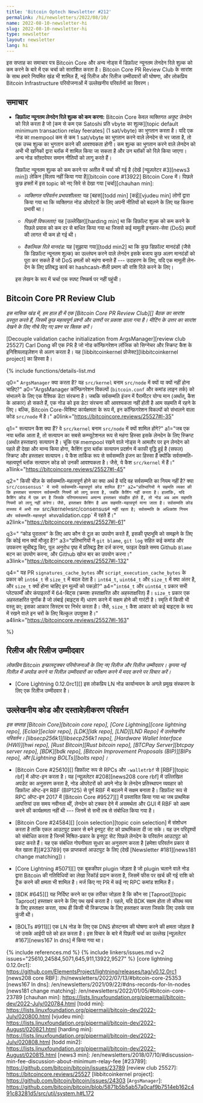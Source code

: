 ```yaml
---
title: 'Bitcoin Optech Newsletter #212'
permalink: /hi/newsletters/2022/08/10/
name: 2022-08-10-newsletter-hi
slug: 2022-08-10-newsletter-hi
type: newsletter
layout: newsletter
lang: hi
---
```

इस सप्ताह का समाचार पत्र Bitcoin Core और अन्य नोड्स में डिफ़ॉल्ट न्यूनतम लेनदेन रिले शुल्क को कम करने के बारे में
एक चर्चा को सारांशित करता है। Bitcoin Core PR Review Club के सारांश के साथ हमारे नियमित खंड भी शामिल हैं, नई रिलीज और
रिलीज उम्मीदवारों की घोषणा, और लोकप्रिय Bitcoin Infrastructure परियोजनाओं में उल्लेखनीय परिवर्तनों का विवरण।

## समाचार

- **<!--lowering-the-default-minimum-transaction-relay-feerate-->डिफ़ॉल्ट न्यूनतम लेनदेन रिले शुल्क को कम करना:**
  Bitcoin Core केवल व्यक्तिगत अपुष्ट लेनदेन को रिले करता है जो [कम से कम एक Satoshi प्रति vbyte का शुल्क][topic default minimum
  transaction relay feerates] (1 sat/vbyte) का भुगतान करता है। यदि एक नोड का mempool कम से कम
  1 sat/vbyte का भुगतान करने वाले लेनदेन से भर जाता है, तो एक उच्च शुल्क का भुगतान करने की आवश्यकता होगी। कम शुल्क
  का भुगतान करने वाले लेनदेन को अभी भी खनिकों द्वारा ब्लॉक में शामिल किया जा सकता है और उन ब्लॉकों को रिले किया
  जाएगा। अन्य नोड सॉफ़्टवेयर समान नीतियों को लागू करते हैं।

    डिफ़ॉल्ट न्यूनतम शुल्क को कम करने पर अतीत में चर्चा की गई है (देखें [न्यूज़लेटर #3][news3 min]) लेकिन
    [विलय नहीं किया गया है][bitcoin core #13922] Bitcoin Core में। पिछले कुछ हफ्तों में इस topic
    को नए सिरे से देखा गया [चर्चा][chauhan min]:

    - *<!--individual-change-effectiveness-->व्यक्तिगत परिवर्तन प्रभावशीलता:* यह [बहस][todd min] [कई][vjudeu min] लोगों द्वारा
      किया गया था कि व्यक्तिगत नोड ऑपरेटरों के लिए अपनी नीतियों को बदलने के लिए यह कितना प्रभावी था।

    - *<!--past-failures-->पिछली विफलताएं:* यह [उल्लेखित][harding min] था कि डिफ़ॉल्ट शुल्क को कम
      करने के पिछले प्रयास को कम दर से बाधित किया गया था जिससे कई मामूली इनकार-सेवा (DoS) हमलों की लागत भी कम हो गई थी।

    - *<!--alternative-relay-criteria-->वैकल्पिक रिले मानदंड:* यह [सुझाया गया][todd min2] था कि कुछ डिफ़ॉल्ट
      मानदंडों (जैसे कि डिफ़ॉल्ट न्यूनतम शुल्क) का उल्लंघन करने वाले लेनदेन इसके बजाय कुछ अलग मानदंडों को पूरा कर सकते हैं
      जो DoS हमलों को महंगा बनाते हैं --- उदाहरण के लिए, यदि एक मामूली लेन-देन के लिए प्रतिबद्ध कार्य का
      hashcash-शैली प्रमाण की राशि रिले करने के लिए।

    इस लेखन के रूप में चर्चा एक स्पष्ट निष्कर्ष पर नहीं पहुंची।

## Bitcoin Core PR Review Club

*इस मासिक खंड में, हम हाल ही में एक [Bitcoin Core PR Review Club][] बैठक का सारांश प्रस्तुत करते हैं, जिसमें कुछ
महत्वपूर्ण प्रश्नों और उत्तरों पर प्रकाश डाला गया है। मीटिंग के उत्तर का सारांश देखने के लिए नीचे दिए गए प्रश्न पर क्लिक करें।*

[Decouple validation cache initialization from ArgsManager][review club 25527] Carl Dong
की एक PR है जो नोड कॉन्फ़िगरेशन लॉजिक को सिग्नेचर और स्क्रिप्ट कैश के इनिशियलाइज़ेशन से अलग करता है। यह
[libbitcoinkernel प्रोजेक्ट][libbitcoinkernel project] का हिस्सा है।

{% include functions/details-list.md

  q0="<!--what-does-the-argsmanager-do-why-or-why-not-should-it-belong-in-src-kernel-versus-src-node-->
  `ArgsManager` क्या करता है? यह `src/kernel` बनाम `src/node` में क्यों या क्यों नहीं होना चाहिए?"
  a0="ArgsManager कॉन्फ़िगरेशन विकल्पों (`bitcoin.conf` और कमांड लाइन तर्क) को संभालने के लिए एक
  वैश्विक डेटा संरचना है। जबकि सर्वसम्मति इंजन में पैरामीटर योग्य मान (अर्थात्, कैश के आकार) हो सकते हैं, एक
  नोड को इस डेटा संरचना की आवश्यकता नहीं होती है आम सहमति में रहने के लिए। बल्कि, Bitcoin Core-विशिष्ट
  कार्यक्षमता के रूप में, इन कॉन्फ़िगरेशन विकल्पों को संभालने वाला कोड `src/node` में है।"
  a0link="https://bitcoincore.reviews/25527#l-35"

  q1="<!--what-are-the-validation-caches-why-would-they-belong-in-src-kernel-versus-src-node-->
  सत्यापन कैश क्या हैं? वे `src/kernel` बनाम `src/node` में क्यों शामिल होंगे?"
  a1="जब एक नया ब्लॉक आता है, तो सत्यापन का सबसे कम्प्यूटेशनल रूप से महंगा हिस्सा इसके लेनदेन के लिए
  स्क्रिप्ट (अर्थात हस्ताक्षर) सत्यापन है। चूंकि एक mempool रखने वाले नोड्स ने आमतौर पर इन लेनदेन को पहले ही
  देखा और मान्य किया होगा, कैशिंग द्वारा ब्लॉक सत्यापन प्रदर्शन में काफी वृद्धि हुई है (सफल) स्क्रिप्ट और हस्ताक्षर
  सत्यापन। ये कैश तार्किक रूप से सर्वसम्मति इंजन का हिस्सा हैं क्योंकि सर्वसम्मति-महत्वपूर्ण ब्लॉक सत्यापन कोड को उनकी
  आवश्यकता है। जैसे, ये कैश `src/kernel` में हैं।"
  a1link="https://bitcoincore.reviews/25527#l-45"

  q2="<!--what-does-it-mean-for-something-to-be-consensus-critical-if-it-isn-t-a-consensus-rule-does-src-consensus-contain-all-the-consensus-critical-code-->
  किसी चीज़ के सर्वसम्मति-महत्वपूर्ण होने का क्या अर्थ है यदि वह सर्वसम्मति का नियम नहीं है? क्या `src/consensus' में
  सभी सर्वसम्मति-महत्वपूर्ण कोड शामिल हैं?"
  a2="प्रतिभागियों ने सहमति व्यक्त की कि हस्ताक्षर सत्यापन सर्वसम्मति नियमों को लागू करता है, जबकि कैशिंग नहीं करता है।
  हालांकि, यदि कैशिंग कोड में एक बग है जिसके परिणामस्वरूप अमान्य हस्ताक्षर संग्रहीत होते हैं, तो नोड अब आम सहमति
  नियमों को लागू नहीं करेगा। जैसे, हस्ताक्षर कैशिंग है आम सहमति-महत्वपूर्ण माना जाता है। सर्वसम्मति कोड
  वास्तव में अभी तक `src/kernel` या `src/consensus` में नहीं रहता है; सर्वसम्मति के अधिकांश नियम और
  सर्वसम्मति-महत्वपूर्ण कोड `validation.cpp` में रहते हैं।"
  a2link="https://bitcoincore.reviews/25527#l-61"

  q3="<!--what-tools-do-you-use-for-code-archeology-to-understand-the-background-of-why-a-value-exists-->
  “कोड पुरातत्व” के लिए आप कौन से टूल का उपयोग करते हैं, इसकी पृष्ठभूमि को समझने के लिए कि
  कोई मान क्यों मौजूद है?"
  a3="प्रतिभागियों ने `git blame`, `git log` सहित कई कमांड और उपकरण सूचीबद्ध किए, पुल
  अनुरोध पृष्ठ में प्रतिबद्ध हैश दर्ज करना, फाइल देखते समय Github `Blame` बटन का उपयोग करना, और Github खोज
  बार का उपयोग करना।"
  a3link="https://bitcoincore.reviews/25527#l-132"

  q4="<!--this-pr-changes-the-type-of-signature-cache-bytes-and-script-execution-cache-bytes-from-int64-t-to-size-t-what-is-the-difference-between-int64-t-uint64-t-and-size-t-and-why-should-a-size-t-hold-these-values-->
  यह PR `signatures_cache_bytes` और `script_execution_cache_bytes` के प्रकार को `int64_t`
  से `size_t` में बदल देता है। `int64_t`, `uint64_t` और `size_t` में क्या अंतर है, और `size_t` क्यों
  होना चाहिए इन मूल्यों को पकड़ो?"
  a4="`int64_t` और `uint64_t` प्रकार सभी प्लेटफार्मों और कंपाइलरों में 64-बिट्स (क्रमशः हस्ताक्षरित और अहस्ताक्षरित) हैं।
  `size_t` प्रकार एक अहस्ताक्षरित पूर्णांक है जो लंबाई (बाइट्स में) धारण करने में सक्षम होने की गारंटी है। स्मृति में किसी
  भी वस्तु का; इसका आकार सिस्टम पर निर्भर करता है। जैसे, `size_t` कैश आकार को कई बाइट्स के रूप में रखने वाले इन चरों के
  लिए बिल्कुल उपयुक्त है।"
  a4link="https://bitcoincore.reviews/25527#l-163"

%}

## रिलीज और रिलीज उम्मीदवार

*लोकप्रिय Bitcoin इन्फ्रास्ट्रक्चर परियोजनाओं के लिए नए रिलीज और रिलीज उम्मीदवार। कृपया नई रिलीज़ में
अपग्रेड करने या रिलीज़ उम्मीदवारों का परीक्षण करने में मदद करने पर विचार करें।*

- [Core Lightning 0.12.0rc1][] इस लोकप्रिय LN नोड कार्यान्वयन के अगले प्रमुख संस्करण के लिए एक रिलीज उम्मीदवार है।

## उल्लेखनीय कोड और दस्तावेज़ीकरण परिवर्तन

*इस सप्ताह [Bitcoin Core][bitcoin core repo], [Core Lightning][core lightning repo], [Eclair][eclair repo],
[LDK][ldk repo], [LND][LND Repo] में उल्लेखनीय परिवर्तन। [libsecp256k1][libsecp256k1 repo],
[Hardware Wallet Interface (HWI)][hwi repo], [Rust Bitcoin][Rust bitcoin repo],
[BTCPay Server][btcpay server repo], [BDK][bdk repo], [Bitcoin Improvement Proposals (BIP)][BIPs repo],
और [Lightning BOLTs][bolts repo]।*

- [Bitcoin Core #25610][] डिफ़ॉल्ट रूप से RPCs और `-walletrbf` से [RBF][topic rbf] में ऑप्ट-इन करता है।
  यह [न्यूज़लेटर #208][news208 core rbf] में उल्लिखित अपडेट का अनुसरण करता है, नोड ऑपरेटरों को अपने नोड के लेनदेन
  प्रतिस्थापन व्यवहार को डिफ़ॉल्ट ऑप्ट-इन RBF (BIP125) से पूर्ण RBF में बदलने में सक्षम बनाता है। डिफ़ॉल्ट रूप से RPC ऑप्ट-इन
  2017 में [Bitcoin Core #9527][] में प्रस्तावित किया गया था जब प्राथमिक आपत्तियां उस समय
  नवीनता थीं, लेनदेन को टक्कर देने में असमर्थता और GUI में RBF को अक्षम करने की कार्यक्षमता नहीं थी --- जिनमें
  से सभी तब से संबोधित किया गया है।

- [Bitcoin Core #24584][] [coin selection][topic coin selection] में संशोधन करता है ताकि एकल आउटपुट प्रकार
  से बने इनपुट सेट को प्राथमिकता दी जा सके। यह उन परिदृश्यों को संबोधित करता है जिनमें मिश्रित-प्रकार के इनपुट सेट पिछले लेनदेन के परिवर्तन
  आउटपुट को प्रकट करते हैं। यह एक संबंधित गोपनीयता सुधार का अनुसरण करता है [हमेशा परिवर्तन प्रकार से मेल खाता है][#23789] एक
  प्राप्तकर्ता आउटपुट के लिए (देखें [Newsletter #181][news181 change matching])।

- [Core Lightning #5071][] एक बुककीपर plugin जोड़ता है जो plugin चलाने वाले नोड द्वारा Bitcoin की गतिविधियों
  का लेखा रिकॉर्ड प्रदान करता है, जिसमें फीस पर खर्च की गई राशि को ट्रैक करने की क्षमता भी शामिल है। मर्ज किए गए PR में कई नए RPC कमांड शामिल हैं।

- [BDK #645][] यह निर्दिष्ट करने का एक तरीका जोड़ता है कि कौन सा [Taproot]​[topic Taproot] ​​हस्ताक्षर करने के लिए
  पथ खर्च करता है। पहले, यदि BDK सक्षम होता तो कीपथ व्यय के लिए हस्ताक्षर करता, साथ ही किसी भी स्क्रिप्टपथ के लिए हस्ताक्षर करता
  जिसके लिए उसके पास कुंजी थी।

- [BOLTs #911][] एक LN नोड के लिए एक DNS होस्टनाम की घोषणा करने की क्षमता जोड़ता है जो उसके आईपी पते
  को हल करता है। इस विचार के बारे में पिछली चर्चा का उल्लेख [न्यूज़लेटर #167][news167 ln dns] में किया गया था।

{% include references.md %}
{% include linkers/issues.md v=2 issues="25610,24584,5071,645,911,13922,9527" %}
[core lightning 0.12.0rc1]: https://github.com/ElementsProject/lightning/releases/tag/v0.12.0rc1
[news208 core RBF]: /hi/newsletters/2022/07/13/#bitcoin-core-25353
[news167 ln dns]: /en/newsletters/2021/09/22/#dns-records-for-ln-nodes
[news181 change matching]: /en/newsletters/2022/01/05/#bitcoin-core-23789
[chauhan min]: https://lists.linuxfoundation.org/pipermail/bitcoin-dev/2022-July/020784.html
[todd min]: https://lists.linuxfoundation.org/pipermail/bitcoin-dev/2022-July/020800.html
[vjudeu min]: https://lists.linuxfoundation.org/pipermail/bitcoin-dev/2022-August/020821.html
[harding min]: https://lists.linuxfoundation.org/pipermail/bitcoin-dev/2022-July/020808.html
[todd min2]: https://lists.linuxfoundation.org/pipermail/bitcoin-dev/2022-August/020815.html
[news3 min]: /en/newsletters/2018/07/10/#discussion-min-fee-discussion-about-minimum-relay-fee
[#23789]: https://github.com/bitcoin/bitcoin/issues/23789
[review club 25527]: https://bitcoincore.reviews/25527
[libbitcoinkernel project]: https://github.com/bitcoin/bitcoin/issues/24303
[`ArgsManager`]: https://github.com/bitcoin/bitcoin/blob/5871b5b5ab57a0caf9b7514eb162c491c83281d5/src/util/system.h#L172
